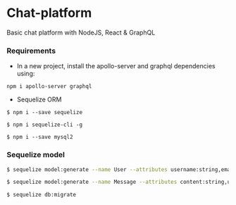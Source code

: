 # Chat-platform
Basic chat platform with NodeJS, React &amp; GraphQL

### Requirements

- In a new project, install the apollo-server and graphql dependencies using:

```
npm i apollo-server graphql
```

- Sequelize ORM

```
$ npm i --save sequelize

$ npm i sequelize-cli -g

$ npm i --save mysql2
```

### Sequelize model

```sh
$ sequelize model:generate --name User --attributes username:string,email:string

$ sequelize model:generate --name Message --attributes content:string,uuid:uuid,from:string,to:string

$ sequelize db:migrate

```
